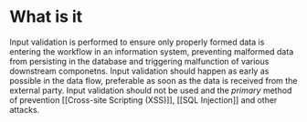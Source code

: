 # What is it
Input validation is performed to ensure only properly formed data is entering the workflow in an information system, preventing malformed data from persisting in the database and triggering malfunction of various downstream componetns.
Input validation should happen as early as possible in the data flow, preferable as soon as the data is received from the external party.
Input validation should not be used and the *primary* method of prevention [[Cross-site Scripting (XSS)]], [[SQL Injection]] and other attacks.